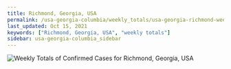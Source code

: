 ```yaml
---
title: Richmond, Georgia, USA
permalink: /usa-georgia-columbia/weekly_totals/usa-georgia-richmond-weekly_totals.html
last_updated: Oct 15, 2021
keywords: ["Richmond, Georgia, USA", "weekly totals"]
sidebar: usa-georgia-columbia_sidebar
---
```


![Weekly Totals of Confirmed Cases for Richmond, Georgia, USA](/covid_tracker/images/graphs/usa-georgia-richmond-weekly_totals_graph.png)

